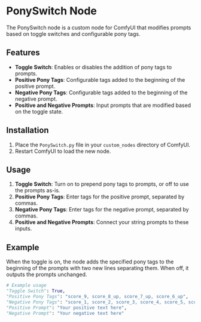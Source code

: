 # PonySwitch Node

The PonySwitch node is a custom node for ComfyUI that modifies prompts based on toggle switches and configurable pony tags.

## Features

- **Toggle Switch**: Enables or disables the addition of pony tags to prompts.
- **Positive Pony Tags**: Configurable tags added to the beginning of the positive prompt.
- **Negative Pony Tags**: Configurable tags added to the beginning of the negative prompt.
- **Positive and Negative Prompts**: Input prompts that are modified based on the toggle state.

## Installation

1. Place the `PonySwitch.py` file in your `custom_nodes` directory of ComfyUI.
2. Restart ComfyUI to load the new node.

## Usage

1. **Toggle Switch**: Turn on to prepend pony tags to prompts, or off to use the prompts as-is.
2. **Positive Pony Tags**: Enter tags for the positive prompt, separated by commas.
3. **Negative Pony Tags**: Enter tags for the negative prompt, separated by commas.
4. **Positive and Negative Prompts**: Connect your string prompts to these inputs.

## Example

When the toggle is on, the node adds the specified pony tags to the beginning of the prompts with two new lines separating them. When off, it outputs the prompts unchanged.

```python
# Example usage
"Toggle Switch": True,
"Positive Pony Tags": "score_9, score_8_up, score_7_up, score_6_up",
"Negative Pony Tags": "score_1, score_2, score_3, score_4, score_5, score_6",
"Positive Prompt": "Your positive text here",
"Negative Prompt": "Your negative text here"
